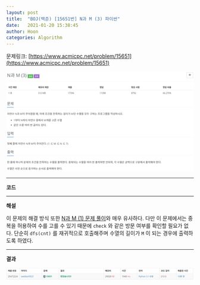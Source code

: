 ```yaml
---
layout: post
title:  "BOJ(백준) [15651번] N과 M (3) 파이썬"
date:   2021-01-20 15:38:45
author: Hoon
categories: Algorithm
---
```


문제링크: [https://www.acmicpc.net/problem/15651](https://www.acmicpc.net/problem/15651)

![N과M3문제.PNG](https://github.com/hoon-923/hoon-923.github.io/blob/main/_images/Algorithm/BOJ/15651/N%EA%B3%BCM3%EB%AC%B8%EC%A0%9C.PNG?raw=true)

----

**코드**

<script src="https://gist.github.com/hoon-923/cf2fc1de46b9844c25e51fc64ad53e2b.js"></script>

----

**해설**

이 문제의 해결 방식 또한 [N과 M (1) 문제 풀이](https://hoon-923.github.io/algorithm/2021/01/17/BOJ(%EB%B0%B1%EC%A4%80)-15649%EB%B2%88-N%EA%B3%BC-M-(1)-%ED%8C%8C%EC%9D%B4%EC%8D%AC.html)와 매우 유사하다. 다만 이 문제에서는 중복을 허용하여 수를 고를 수 있기 때문에 `check` 와 같은 방문 여부를 확인할 필요가 없다. 단순히 `dfs(cnt)` 를 재귀적으로 호출해주며 수열의 길이가 `M` 이 되는 경우에 출력하도록 하였다.

----

**결과**

![N과M3결과.PNG](https://github.com/hoon-923/hoon-923.github.io/blob/main/_images/Algorithm/BOJ/15651/N%EA%B3%BCM3%EA%B2%B0%EA%B3%BC.PNG?raw=true)



